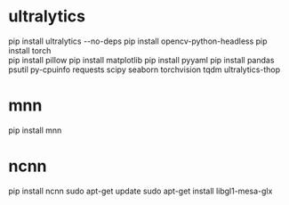 # ultralytics
pip install ultralytics --no-deps
pip install opencv-python-headless
pip install torch   
pip install pillow
pip install matplotlib
pip install pyyaml
pip install  pandas psutil py-cpuinfo requests scipy seaborn torchvision tqdm ultralytics-thop

# mnn
pip install mnn

# ncnn
pip install ncnn
sudo apt-get update
sudo apt-get install libgl1-mesa-glx
